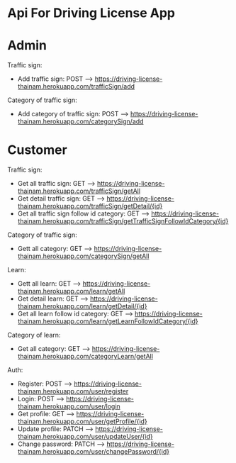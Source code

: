 
# Api For Driving License App
# Admin
Traffic sign:
- Add traffic sign: POST --> https://driving-license-thainam.herokuapp.com/trafficSign/add

Category of traffic sign:
- Add category of traffic sign: POST --> https://driving-license-thainam.herokuapp.com/categorySign/add

# Customer
Traffic sign:
- Get all traffic sign: GET --> https://driving-license-thainam.herokuapp.com/trafficSign/getAll
- Get detail traffic sign: GET --> https://driving-license-thainam.herokuapp.com/trafficSign/getDetail/{id}
- Get all traffic sign follow id category: GET --> https://driving-license-thainam.herokuapp.com/trafficSign/getTrafficSignFollowIdCategory/{id}

Category of traffic sign:
- Gett all category: GET --> https://driving-license-thainam.herokuapp.com/categorySign/getAll

Learn:
- Gett all learn: GET --> https://driving-license-thainam.herokuapp.com/learn/getAll
- Get detail learn: GET --> https://driving-license-thainam.herokuapp.com/learn/getDetail/{id}
- Get all learn follow id category: GET --> https://driving-license-thainam.herokuapp.com/learn/getLearnFollowIdCategory/{id}

Category of learn:
- Get all category: GET --> https://driving-license-thainam.herokuapp.com/categoryLearn/getAll

Auth:
- Register: POST --> https://driving-license-thainam.herokuapp.com/user/register
- Login: POST --> https://driving-license-thainam.herokuapp.com/user/login
- Get profile: GET --> https://driving-license-thainam.herokuapp.com/user/getProfile/{id}
- Update profile: PATCH --> https://driving-license-thainam.herokuapp.com/user/updateUser/{id}
- Change password: PATCH --> https://driving-license-thainam.herokuapp.com/user/changePassword/{id}

